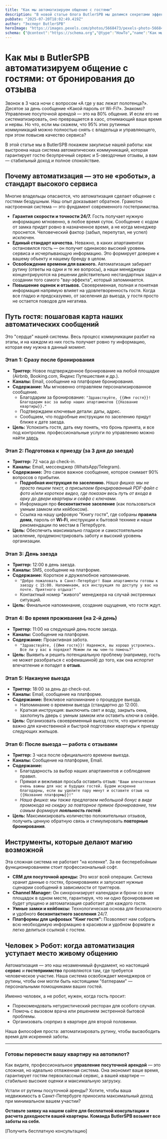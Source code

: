 ```yaml
---
title: "Как мы автоматизируем общение с гостями"
description: "В новой статье блога ButlerSPB мы делимся секретами эффективной коммуникации. Узнайте, какие инструменты и подходы помогают нам отвечать на запросы гостей 24/7, предвосхищать их ожидания и делать каждое пребывание безупречным."
pubDate: "2025-07-20T18:02:49.419Z"
author: "Эксперт ButlerSPB"
heroImage: "https://images.pexels.com/photos/5668473/pexels-photo-5668473.jpeg?auto=compress&cs=tinysrgb&w=1260&h=750&dpr=2"
schema: {"@context":"https://schema.org","@type":"HowTo","name":"Как мы автоматизируем общение с гостями","description":"В новой статье блога ButlerSPB мы делимся секретами эффективной коммуникации. Узнайте, какие инструменты и подходы помогают нам отвечать на запросы гостей 24/7, предвосхищать их ожидания и делать каждое пребывание безупречным.","image":{"@type":"ImageObject","url":"https://images.pexels.com/photos/5668473/pexels-photo-5668473.jpeg?auto=compress&cs=tinysrgb&w=1260&h=750&dpr=2"},"aggregateRating":{"@type":"AggregateRating","ratingValue":"5.0","reviewCount":744,"bestRating":"5","worstRating":"1"},"publisher":{"@type":"Organization","name":"Блог ButlerSPB","logo":{"@type":"ImageObject","url":"https://butlerspb-blog.netlify.app/favicon.ico"}},"mainEntityOfPage":{"@type":"WebPage","@id":"https://butlerspb-blog.netlify.app/blog/kak-my-avtomatiziruem-obschenie-s-gostyami/"}}
---
```


# Как мы в ButlerSPB автоматизируем общение с гостями: от бронирования до отзыва

Звонок в 3 часа ночи с вопросом «А где у вас лежат полотенца?». Десятое за день сообщение «Какой пароль от Wi-Fi?». Знакомо? Управление посуточной арендой — это на 80% общение. И если его не систематизировать, оно превращается в хаос, отнимающий ваше время и нервы. Но что, если мы скажем, что 95% этих рутинных коммуникаций можно полностью снять с владельца и управляющего, при этом повысив качество сервиса?

В этой статье мы в ButlerSPB покажем закулисье нашей работы: как выстроена наша система автоматических коммуникаций, которая гарантирует гостю безупречный сервис и 5-звездочные отзывы, а вам — стабильный доход и полное спокойствие.

## Почему автоматизация — это не «роботы», а стандарт высокого сервиса

Многие владельцы опасаются, что автоматизация сделает общение с гостями бездушным. Наш опыт доказывает обратное. Грамотно настроенная система — это фундамент современного гостеприимства.

*   **Гарантия скорости и точности 24/7.** Гость получает нужную информацию мгновенно, в любое время суток. Сообщение с кодом от замка придет ровно в назначенное время, а не когда менеджер проснется. Человеческий фактор (забыл, перепутал, не успел) исключен.
*   **Единый стандарт качества.** Неважно, в каких апартаментах остановился гость — он получит одинаково высокий уровень сервиса и исчерпывающую информацию. Это формирует доверие к вашему объекту и нашему бренду в целом.
*   **Освобождение времени для важного.** Автоматизация забирает рутину (ответы на одни и те же вопросы), а наши менеджеры концентрируются на решении действительно нестандартных задач и создании того самого "вау-эффекта", который запоминается.
*   **Повышение оценок и отзывов.** Своевременная, полная и понятная информация напрямую влияет на удовлетворенность гостя. Когда все гладко и предсказуемо, от заселения до выезда, у гостя просто не остается поводов для негатива.

## Путь гостя: пошаговая карта наших автоматических сообщений

Это "сердце" нашей системы. Весь процесс коммуникации разбит на этапы, и на каждом из них гость получает ровно ту информацию, которая ему нужна в данный момент.

### Этап 1: Сразу после бронирования

*   **Триггер:** Новое подтвержденное бронирование на любой площадке (Airbnb, Booking.com, Яндекс Путешествия и др.).
*   **Каналы:** Email, сообщение на платформе бронирования.
*   **Содержание:** Мы мгновенно отправляем персонализированное сообщение.
    *   Благодарим за бронирование: `"Здравствуйте, {{Имя гостя}}! Благодарим вас за выбор наших апартаментов {{Название квартиры}}."`
    *   Подтверждаем ключевые детали: даты, адрес.
    *   Сообщаем, что подробные инструкции по заселению придут ближе к дате заезда.
*   **Цель:** Успокоить гостя, дать ему понять, что бронь принята, и все под контролем. профессиональные услуги по управлению можно найти <a href="https://butlerspb.ru/rent" target="_blank" rel="nofollow">здесь</a>

### Этап 2: Подготовка к приезду (за 3 дня до заезда)

*   **Триггер:** 72 часа до check-in.
*   **Каналы:** Email, мессенджер (WhatsApp/Telegram).
*   **Содержание:** Это самое важное сообщение, которое снимает 90% вопросов о прибытии.
    *   **Подробная инструкция по заселению.** *Наша фишка: мы не просто пишем текст, а присылаем брендированный PDF-файл с фото и/или короткое видео, где показан весь путь от входа в арку до двери квартиры и сейфа с ключами.*
    *   Информация про **бесконтактное заселение** (как пользоваться умным замком или кейбоксом).
    *   Ссылка на нашу цифровую "Книгу гостя", где собраны **правила дома**, пароль от **Wi-Fi**, инструкции к бытовой технике и наши рекомендации по местам в Петербурге.
*   **Цель:** Обеспечить максимально гладкое и самостоятельное заселение, продемонстрировать заботу и высокий уровень организации.

### Этап 3: День заезда

*   **Триггер:** 12:00 в день заезда.
*   **Каналы:** SMS, сообщение на платформе.
*   **Содержание:** Короткое и дружелюбное напоминание.
    *   `"Добро пожаловать в Санкт-Петербург! Ваши апартаменты готовы к заезду с 15:00. Напоминаем, вся инструкция по доступу у вас на почте. Приятного отдыха!"`
    *   Контактный номер "живого" менеджера на случай экстренных ситуаций.
*   **Цель:** Финальное напоминание, создание ощущения, что гостя ждут.

### Этап 4: Во время проживания (на 2-й день)

*   **Триггер:** 11:00 на следующий день после заезда.
*   **Каналы:** Сообщение на платформе.
*   **Содержание:** Проактивная забота.
    *   `"Здравствуйте, {{Имя гостя}}! Надеемся, вы хорошо устроились. Все ли у вас в порядке? Можем ли мы чем-то помочь?"`
*   **Цель:** Выявить и решить потенциальную проблему (например, гость не может разобраться с кофемашиной) до того, как она испортит впечатление и попадет в **отзыв**.

### Этап 5: Накануне выезда

*   **Триггер:** 18:00 за день до check-out.
*   **Каналы:** Email, сообщение на платформе.
*   **Содержание:** Вежливое напоминание о процедуре выезда.
    *   Напоминание о времени выезда (стандартно до 12:00).
    *   Краткая инструкция: выключить свет и воду, закрыть окна, захлопнуть дверь с умным замком или оставить ключи в сейфе.
*   **Цель:** Организовать своевременный выезд гостя, что критически важно для качественной и быстрой подготовки квартиры к приезду следующих жильцов.

### Этап 6: После выезда — работа с отзывами

*   **Триггер:** 3 часа после официального времени выезда.
*   **Каналы:** Сообщение на платформе, Email.
*   **Содержание:**
    *   Благодарность за выбор наших апартаментов и соблюдение правил.
    *   Прямая и вежливая просьба оставить отзыв: `"Ваши впечатления очень важны для нас и будущих гостей. Будем искренне благодарны, если вы уделите пару минут и оставите отзыв на {{Название платформы}}!"`
    *   *Наша фишка: мы также предлагаем небольшой бонус в виде промокода на скидку за повторное прямое бронирование, тем самым формируя **лояльность гостей**.*
*   **Цель:** Максимизировать количество положительных отзывов, получить ценную обратную связь и стимулировать **повторные бронирования**.

## Инструменты, которые делают магию возможной

Эта сложная система не работает "на коленке". За ее бесперебойным функционированием стоит профессиональный софт.

*   **CRM для посуточной аренды:** Это мозг всей операции. Система хранит данные о гостях, бронированиях и запускает нужные сценарии сообщений в зависимости от триггеров.
*   **Channel Manager:** Он синхронизирует календари и брони со всех площадок в одном месте, гарантируя, что ни одно бронирование не будет упущено и автоматизация сработает для каждого гостя.
*   **Умные замки и кейбоксы:** Технологическая основа для безопасного и удобного **бесконтактного заселения** 24/7.
*   **Платформы для цифровых "Книг гостя":** Позволяют нам собрать всю необходимую информацию в красивом и удобном формате и легко делиться ссылкой с гостем.

## Человек > Робот: когда автоматизация уступает место живому общению

Автоматизация — это наш незаменимый фундамент, но настоящий **сервис** и **гостеприимство** проявляются там, где требуется человеческое участие. Наша система освобождает менеджеров от рутины, чтобы они могли быть настоящими "батлерами" — персональными помощниками ваших гостей.

Именно человек, а не робот, нужен, когда гость просит:
*   Порекомендовать нетуристический ресторан для особого случая.
*   Помочь с вызовом врача или решением экстренной бытовой проблемы.
*   Организовать сюрприз в квартире для второй половинки.

Наша философия проста: автоматизировать рутину, чтобы высвободить время для искренней заботы.

---

### Готовы перевести вашу квартиру на автопилот?

Как видите, профессиональное **управление посуточной арендой** — это сложная, но идеально отлаженная система. Она экономит ваше время, гарантирует гостям первоклассный сервис, а вашей квартире — стабильно высокие оценки и максимальную загрузку.

Устали от рутины посуточной аренды? Хотите, чтобы ваша недвижимость в Санкт-Петербурге приносила максимальный доход при минимальном вашем участии?

**Оставьте заявку на нашем сайте для бесплатной консультации и расчета доходности вашей квартиры. Команда ButlerSPB возьмет все заботы на себя.**

[Получить бесплатную консультацию]